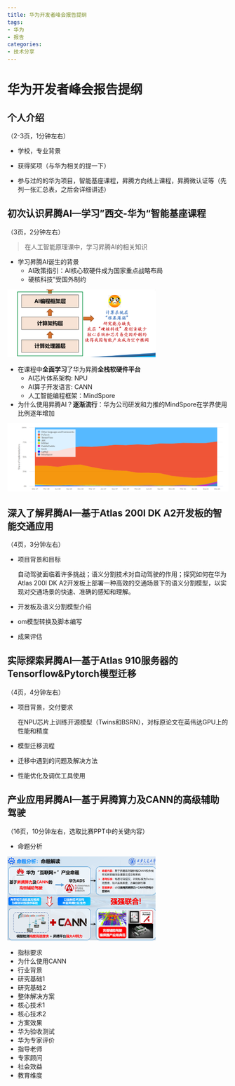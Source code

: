 ```yaml
---
title: 华为开发者峰会报告提纲
tags: 
- 华为
- 报告
categories:
- 技术分享
---
```


# 华为开发者峰会报告提纲

## 个人介绍

（2-3页，1分钟左右）

- 学校，专业背景

- 获得奖项（与华为相关的提一下）
- 参与过的的华为项目，智能基座课程，昇腾方向线上课程，昇腾微认证等（先列一张汇总表，之后会详细讲述）

## 初次认识昇腾AI—学习”西交-华为“智能基座课程

（3页，2分钟左右）

> 在人工智能原理课中，学习昇腾AI的相关知识

- 学习昇腾AI诞生的背景
  - AI政策指引：AI核心软硬件成为国家重点战略布局
  - 硬核科技”受国外制约

<img src="https://raw.githubusercontent.com/coelien/image-hosting/master/img/image-20230418192652531.png" alt="image-20230418192652531" style="zoom: 33%;" />

- 在课程中**全面学习**了华为昇腾**全栈软硬件平台**
  - AI芯片体系架构: NPU
  - AI算子开发语言: CANN
  - 人工智能编程框架：MindSpore
- 为什么使用昇腾AI？**逐渐流行**：华为公司研发和力推的MindSpore在学界使用比例逐年增加

<img src="https://raw.githubusercontent.com/coelien/image-hosting/master/img/image-20230418192632549.png" alt="image-20230418192632549" style="zoom: 50%;" />

## 深入了解昇腾AI—基于Atlas 200I DK A2开发板的智能交通应用

（4页，3分钟左右）

- 项目背景和目标

  自动驾驶面临着许多挑战；语义分割技术对自动驾驶的作用；探究如何在华为Atlas 200I DK A2开发板上部署一种高效的交通场景下的语义分割模型，以实现对交通场景的快速、准确的感知和理解。

- 开发板及语义分割模型介绍

- om模型转换及脚本编写

- 成果评估

## 实际探索昇腾AI—基于Atlas 910服务器的Tensorflow&Pytorch模型迁移

（4页，4分钟左右）

- 项目背景，交付要求

  在NPU芯片上训练开源模型（Twins和BSRN），对标原论文在英伟达GPU上的性能和精度

- 模型迁移流程

- 迁移中遇到的问题及解决方法

- 性能优化及调优工具使用

## 产业应用昇腾AI—基于昇腾算力及CANN的高级辅助驾驶

（16页，10分钟左右，选取比赛PPT中的关键内容）

- 命题分析

<img src="https://raw.githubusercontent.com/coelien/image-hosting/master/img/image-20230418200601283.png" alt="image-20230418200601283" style="zoom: 33%;" />

- 指标要求
- 为什么使用CANN
- 行业背景
- 研究基础1
- 研究基础2
- 整体解决方案
- 核心技术1
- 核心技术2
- 方案效果
- 华为验收测试
- 华为专家评价
- 指导老师
- 专家顾问
- 社会效益
- 教育维度

